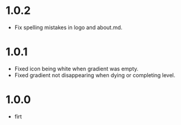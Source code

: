 # 1.0.2

* Fix spelling mistakes in logo and about.md.

# 1.0.1

* Fixed icon being white when gradient was empty.
* Fixed gradient not disappearing when dying or completing level.

# 1.0.0

* firt